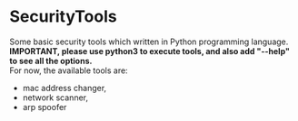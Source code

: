 # SecurityTools
Some basic security tools which written in Python programming language.<br> 
**IMPORTANT, please use python3 to execute tools, and also add "--help" to see all the options.** <br>
For now, the available tools are:
  - mac address changer,
  - network scanner,
  - arp spoofer
  
